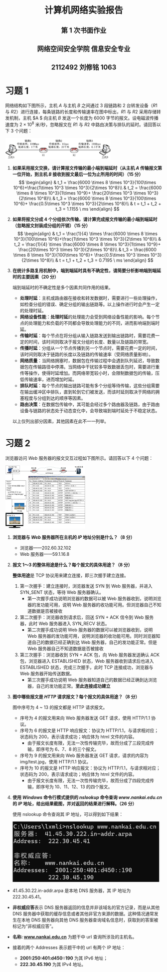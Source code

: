 # <center>**计算机网络实验报告**</center>

## <center>第 1 次书面作业</center>

## <center> **网络空间安全学院 信息安全专业**</center>

## <center> **2112492 刘修铭 1063**</center>

# 习题 1

网络结构如下图所示，主机 $A$ 与主机 $B$ 之间通过 $3$ 段链路和 $2$ 台转发设备（$R1$ 与 $R2$）进行连接，每条链路的长度和传输速率在图中标出，$R1$ 与 $R2$ 采用存储转发机制，主机 $A $ 向主机 $B$ 发送一个长度为 $6000$ 字节的报文。设电磁波传播速度为 $2×10^8$ 米/秒，忽略报文在 $R1$ 与 $R2$ 中路由决策与排队的延时。请回答以下 $3$ 个问题：

<img src="./pic/1.png" style="zoom: 33%;" />

1. **如果采用报文交换，请计算报文传输的最小端到端延时（从主机 $A$ 传输报文第一位开始，到主机 $B$ 接收到报文最后一位为止所用的时间）（15 分）**
   $$
   \begin{align}
   & t_1 = \frac{6000 \times 8 \times 10^3}{100\times 10^6}+\frac{1\times 10^3 \times 10^3}{2\times 10^8}\\
   & t_2 = \frac{6000 \times 8 \times 10^3}{1\times 10^9}+ \frac{20\times 10^3 \times 10^3}{2\times 10^8}\\
   & t_3 = \frac{6000 \times 8 \times 10^3}{100\times 10^6}+ \frac{0.5\times 10^3 \times 10^3}{2\times 10^8}\\
   & t = t_1 + t_2 + t_3 = 1.1155 \ ms
   \end{align}
   $$
   
2. **如果将报文分成 $4$ 个分组依次传输，请计算完成报文传输的最小端到端延时（忽略报文封装成分组的开销）（15 分）**
   $$
   \begin{align}
   & t_1 = \frac{1}{4} \times \frac{6000 \times 8 \times 10^3}{100\times 10^6}+\frac{1\times 10^3 \times 10^3}{2\times 10^8}\\
   & t_2 = \frac{1}{4} \times \frac{6000 \times 8 \times 10^3}{1\times 10^9}+ \frac{20\times 10^3 \times 10^3}{2\times 10^8}\\
   & t_3 = \frac{6000 \times 8 \times 10^3}{100\times 10^6}+ \frac{0.5\times 10^3 \times 10^3}{2\times 10^8}\\
   & t = t_1 + t_2 + t_3 = 0.7195 \ ms
   \end{align}
   $$


3. **在统计多路复用机制中，端到端延时具有不确定性，请简要分析影响端到端延时的主要因素（20 分）**

   端到端延时的不确定性是多个因素共同作用的结果。

   * **处理时延**：主机或路由器在接收和转发数据时，需要进行一些处理操作，如检查分组的错误、确定分组的输出链路等。以上操作进行时会产生一定的处理时延。
   * **网络设备性能**：**处理时延**的处理能力会受到网络设备性能的影响。每个节点的处理能力和负载的不同都会导致处理能力的不同，进而影响端到端时延。
   * **传输时延**：每个节点在将分组从输入链路发送到输出链路时，需要花费一定的时间，该时间则取决于报文分组的长度、数量以及链路的带宽。
   * **传播时延**：分组从一个节点传播到另一个节点时，需要花费一定的时间，该时间则取决于链路的长度以及链路的传输速率（受网络质量影响）。
   * **网络质量**：当网络拥塞时，数据包在传输过程中会遇到队列延迟，导致数据包在传输路径中停滞。当网络中干扰较多导致数据丢包时，需要进行重传等操作，使得时延增加。而网络带宽较小时，会限制数据包的传输，压低传输速率，进而增加时延。
   * **排队时延**：每个节点的输出链路可能有多个分组等待传输，这些分组需要在输出缓冲区中排队，直到轮到它们被发送，而该时延则取决于网络的拥塞程度与分组到达的顺序等因素。
   * **路由决策**：在数据包传输中，其可能会经过多个路由器及链路，由于路由设备与链路的状态处于动态变化中，会导致端到端时延处于不稳定状态。

   以上仅列出部分因素，其他因素在此不一一列举。

   

# 习题 2

浏览器访问 $Web$ 服务器的报文交互过程如下图所示。请回答以下 $4$ 个问题：

<img src="./pic/2.png" style="zoom: 25%;" />

1. **浏览器与 $Web$ 服务器所在主机的 $IP$ 地址分别是什么？（8 分）**
   * 浏览器——202.60.32.102
   * Web 服务器——59.1.16.8

2. **报文 $1～3$ 的整体用途是什么？每个报文的具体用途？（8 分）**

   **整体用途**是 TCP 协议用来建立连接，即三次握手建立连接。

   1. 第一次握手：建立连接时，浏览器发送 SYN 到 Web 服务器，并进入 SYN_SENT 状态，等待 Web 服务器确认。
      * 第一次握手成功说明浏览器的数据可以被 Web 服务器收到，说明浏览器的发功能可用，说明 Web 服务器的收功能可用。但浏览器自己不知道数据是否被接收
   2. 第二次握手：浏览器收到请求后，回送 SYN + ACK 信令到 Web 服务器，此时 Web 服务器进入 SYN_RECV 状态。
      * 第二次握手成功说明 Web 服务器的数据可以被浏览器收到，说明 Web 服务器的发功能可用，说明浏览器的收功能可用。同时浏览器知道自己的数据已经正确到达 Web 服务器，自己的发功能正常。但是 Web 服务器自己不知道数据是否被接收
   3. 第三次握手：浏览器收到 SYN + ACK 包，向 Web 服务器发送确认 ACK 包，浏览器进入 ESTABLISHED 状态，Web 服务器收到请求后也进入 ESTABLISHED 状态，完成三次握手，此时 TCP 连接成功，浏览器与 Web 服务器开始传送数据。
      * 第三次握手成功说明 Web 服务器知道自己的数据已经正确到达浏览器，自己的发功能正常。**至此连接成功建立**

3. **图中哪些报文是 $HTTP$ 请求报文？每个报文的具体用途？（8 分）**

   图中序号为 4 ~ 13 的报文都是 HTTP 请求报文。

   * 序号为 4 的报文用来向 Web 服务器发送 GET 请求，使用 HTTP/1.1 协议。
   * 序号为 6 的报文是 HTTP 响应报文：协议为 HTTP/1.1，与请求相对应；状态码为 200，表示请求成功；响应体为 html 文件的内容。
     * 由于报文长度有限，无法一次性传输完毕，故而分成了三段完成传输，即序号为 6、7、8 的三个报文。
   * 序号为 9 的报文用来向 Web 服务器发送 GET 请求，请求的内容为 img/test.jpg，使用 HTTP/1.1 协议。
   * 序号为 10 的报文是 HTTP 响应报文：协议为 HTTP/1.1，与请求相对应；状态码为 200，表示请求成功；响应体为 html 文件的内容。
     * 由于报文长度有限，无法一次性传输完毕，故而分成了四段完成传输，即序号为 10、11、12、13 的四个报文。

4. **使用 $Windows$ 命令行模式提供的 $nslookup$ 命令查询 $www.nankai.edu.cn$ 的 $IP$ 地址，给出结果截图，并对返回的结果进行解释。（26 分）**

   使用 nslookup 命令查询其 IP 地址，可以得到如下结果：

   <img src="./pic/3.png" style="zoom:80%;" />

* 41.45.30.22.in-addr.arpa 是本地 DNS 服务器，其 IP 地址为 222.30.45.41。

* **非权威应答**表示 DNS 服务器返回的信息并非该域名的官方记录，而是从其他 DNS 服务器中获取的缓存信息或者其他非官方来源的数据。这种情况通常发生在本地 DNS 服务器向其他 DNS 服务器查询域名信息时，获取到的答案被标记为“非权威应答”。
* **名称: www.nankai.edu.cn** 为题干中 url 查询所涉及的主机名。
* 接着的两个 Addresses 表示题干中的 url 有两个 IP 地址：
  * **2001:250:401:d450::190** 为其 IPv6 地址；
  * **222.30.45.190** 为其 IPv4 地址。
